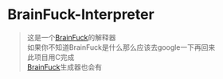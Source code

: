 # BrainFuck-Interpreter
> 这是一个[BrainFuck](https://en.wikipedia.org/wiki/Brainfuck)的解释器\
如果你不知道BrainFuck是什么那么应该去google一下再回来\
此项目用C完成\
[BrainFuck](https://github.com/FSOTM/BrainFuck-Generator)生成器也会有
